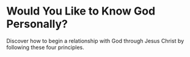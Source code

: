 # Would You Like to Know God Personally?

Discover how to begin a relationship with God through Jesus Christ by following these four principles.
